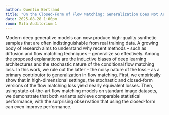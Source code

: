 ```yaml
---
author: Quentin Bertrand
title: "On the Closed-Form of Flow Matching: Generalization Does Not Arise from Target Stochasticity"
date: 2025-08-28 1:00pm
room: Mila Auditorium 1
---
```


Modern deep generative models can now produce high-quality synthetic samples that are often indistinguishable from real training data. A growing body of research aims to understand why recent methods – such as diffusion and flow matching techniques – generalize so effectively. Among the proposed explanations are the inductive biases of deep learning architectures and the stochastic nature of the conditional flow matching loss. In this work, we rule out the latter – the noisy nature of the loss – as a primary contributor to generalization in flow matching. First, we empirically show that in high-dimensional settings, the stochastic and closed-form versions of the flow matching loss yield nearly equivalent losses. Then, using state-of-the-art flow matching models on standard image datasets, we demonstrate that both variants achieve comparable statistical performance, with the surprising observation that using the closed-form can even improve performance.